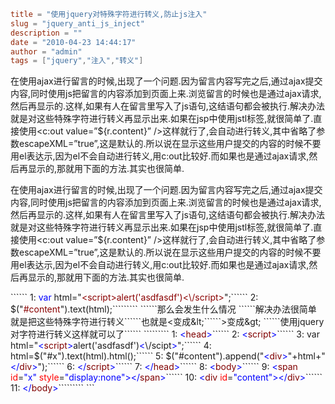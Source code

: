 ```toml
title = "使用jquery对特殊字符进行转义,防止js注入"
slug = "jquery_anti_js_inject"
description = ""
date = "2010-04-23 14:44:17"
author = "admin"
tags = ["jquery","注入","转义"]
```

在使用ajax进行留言的时候,出现了一个问题.因为留言内容写完之后,通过ajax提交内容,同时使用js把留言的内容添加到页面上来.浏览留言的时候也是通过ajax请求,然后再显示的.这样,如果有人在留言里写入了js语句,这结语句都会被执行.解决办法就是对这些特殊字符进行转义再显示出来.如果在jsp中使用jstl标签,就很简单了.直接使用<c:out value=”${r.content}” />这样就行了,会自动进行转义,其中省略了参数escapeXML=”true”,这是默认的.所以说在显示这些用户提交的内容的时候不要用el表达示,因为el不会自动进行转义,用c:out比较好.而如果也是通过ajax请求,然后再显示的,那就用下面的方法.其实也很简单.


<!--more-->

<p>在使用ajax进行留言的时候,出现了一个问题.因为留言内容写完之后,通过ajax提交内容,同时使用js把留言的内容添加到页面上来.浏览留言的时候也是通过ajax请求,然后再显示的.这样,如果有人在留言里写入了js语句,这结语句都会被执行.解决办法就是对这些特殊字符进行转义再显示出来.如果在jsp中使用jstl标签,就很简单了.直接使用&lt;c:out value=”${r.content}” /&gt;这样就行了,会自动进行转义,其中省略了参数escapeXML=”true”,这是默认的.所以说在显示这些用户提交的内容的时候不要用el表达示,因为el不会自动进行转义,用c:out比较好.而如果也是通过ajax请求,然后再显示的,那就用下面的方法.其实也很简单.</p>  ``````  1: <span style="color: #0000ff">var</span> html=&quot;<span style="color: #8b0000">&lt;script&gt;alert('asdfasdf')&lt;\/script&gt;</span>&quot;;``````  2: $(&quot;<span style="color: #8b0000">#content</span>&quot;).text(html);`````````&#160;``````那么会发生什么情况 ``````解决办法很简单 就是把这些特殊字符进行转义``````也就是&lt;变成&amp;lt;``````&gt;变成&amp;gt; ``````使用jquery对字符进行转义这样就可以了``````&#160;`````````  1: <span style="color: #0000ff">&lt;</span><span style="color: #800000">head</span><span style="color: #0000ff">&gt;</span>``````  2: <span style="color: #0000ff">&lt;</span><span style="color: #800000">script</span><span style="color: #0000ff">&gt;</span>``````  3: var html=&quot;<span style="color: #0000ff">&lt;</span><span style="color: #800000">script</span><span style="color: #0000ff">&gt;</span>alert('asdfasdf')<span style="color: #0000ff">&lt;</span>\/scipt<span style="color: #0000ff">&gt;</span>&quot;;``````  4: html=$(&quot;#x&quot;).text(html).html();``````  5: $(&quot;#content&quot;).append(&quot;<span style="color: #0000ff">&lt;</span><span style="color: #800000">div</span><span style="color: #0000ff">&gt;</span>&quot;+html+&quot;<span style="color: #0000ff">&lt;/</span><span style="color: #800000">div</span><span style="color: #0000ff">&gt;</span>&quot;);``````  6: <span style="color: #0000ff">&lt;/</span><span style="color: #800000">script</span><span style="color: #0000ff">&gt;</span>``````  7: <span style="color: #0000ff">&lt;/</span><span style="color: #800000">head</span><span style="color: #0000ff">&gt;</span>``````  8: <span style="color: #0000ff">&lt;</span><span style="color: #800000">body</span><span style="color: #0000ff">&gt;</span>``````  9: <span style="color: #0000ff">&lt;</span><span style="color: #800000">span</span> <span style="color: #ff0000">id</span>=<span style="color: #0000ff">&quot;x&quot;</span> <span style="color: #ff0000">style</span>=<span style="color: #0000ff">&quot;display:none&quot;</span><span style="color: #0000ff">&gt;</span><span style="color: #0000ff">&lt;/</span><span style="color: #800000">span</span><span style="color: #0000ff">&gt;</span>`````` 10: <span style="color: #0000ff">&lt;</span><span style="color: #800000">div</span> <span style="color: #ff0000">id</span>=<span style="color: #0000ff">&quot;content&quot;</span><span style="color: #0000ff">&gt;</span><span style="color: #0000ff">&lt;/</span><span style="color: #800000">div</span><span style="color: #0000ff">&gt;</span>`````` 11: <span style="color: #0000ff">&lt;/</span><span style="color: #800000">body</span><span style="color: #0000ff">&gt;</span>`````````&#160;```

